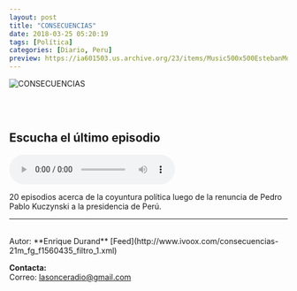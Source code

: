 ```yaml
---
layout: post
title: "CONSECUENCIAS"
date: 2018-03-25 05:20:19
tags: [Política]
categories: [Diario, Peru]
preview: https://ia601503.us.archive.org/23/items/Music500x500EstebanMontoya/300-21mConsecuencias-EnriqueDurandVillalobos.jpg
---
```


![CONSECUENCIAS](https://ia601503.us.archive.org/23/items/Music500x500EstebanMontoya/500-21mConsecuencias-EnriqueDurandVillalobos.jpg)

<br/>
<br/>

## Escucha el último episodio

<!--reproductor-feed=http://www.ivoox.com/consecuencias-21m_fg_f1560435_filtro_1.xml-->
<!--reproductor-start-->
<audio id="audio" preload="auto" controls="" src="http://www.ivoox.com/ep-3-el-presidente-vizcarra_mf_24774184_feed_1.mp3"></audio>
<!--reproductor-end-->

20 episodios acerca de la coyuntura política luego de la renuncia de Pedro Pablo Kuczynski a la presidencia de Perú.  

_ _ _
<br>
Autor: **Enrique Durand**  
[Feed](http://www.ivoox.com/consecuencias-21m_fg_f1560435_filtro_1.xml)  


**Contacta:**  
Correo: [lasonceradio@gmail.com](mailto:lasonceradio@gmail.com)  

